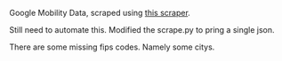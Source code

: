 Google Mobility Data, scraped using [this scraper](https://gitlab.com/pisquared/scrape_google_mobility).

Still need to automate this. Modified the scrape.py to pring a single json.

There are some missing fips codes. Namely some citys.
